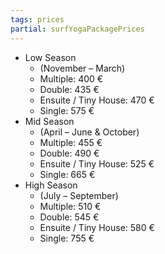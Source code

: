 ```yaml
---
tags: prices
partial: surfYogaPackagePrices
---
```


- Low Season
  - (November – March)
  - Multiple: 400 €
  - Double: 435 €
  - Ensuite / Tiny House: 470 €
  - Single: 575 €
- Mid Season
  - (April – June & October)
  - Multiple: 455 €
  - Double: 490 €
  - Ensuite / Tiny House: 525 €
  - Single: 665 €
- High Season
  - (July – September)
  - Multiple: 510 €
  - Double: 545 €
  - Ensuite / Tiny House: 580 €
  - Single: 755 €
